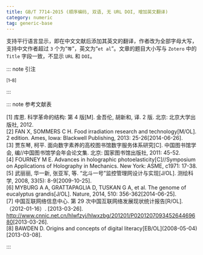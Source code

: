 ```yaml
---
title: GB/T 7714-2015 (顺序编码, 双语, 无 URL DOI, 增加英文翻译)
category: numeric
tag: generic-base
---
```


<!-- 此文件由脚本自动生成，请勿手动修改！ -->

支持平行语言显示，即在中文文献后添加其英文的翻译，作者改为全部字母大写，支持中文作者超过 `3` 个为“`等`”，英文为“`et al`”。文章的题目大小写与 `Zotero` 中的 `Title` 字段一致，不显示 `URL` 和 `DOI`。


::: note 引注

<sup>[1–8]</sup>

:::



::: note 参考文献表

  <div class="csl-bib-body">
  <div class="csl-entry second-field-align-undefined " >[1] 库恩. 科学革命的结构: 第 4 版[M]. 金吾伦, 胡新和, 译. 2 版. 北京: 北京大学出版社, 2012.</div> 
  <div class="csl-entry second-field-align-undefined " >[2] FAN X, SOMMERS C H. Food irradiation research and technology[M/OL]. 2 edition. Ames, Iowa: Blackwell Publishing, 2013: 25-26[2014-06-26].</div> 
  <div class="csl-entry second-field-align-undefined " >[3] 贾东琴, 柯平. 面向数字素养的高校图书馆数字服务体系研究[C]. 中国图书馆学会, 编//中国图书馆学会年会论文集. 北京: 国家图书馆出版社, 2011: 45-52.</div> 
  <div class="csl-entry second-field-align-undefined " >[4] FOURNEY M E. Advances in holographic photoelasticity[C]//Symposium on Applications of Holography in Mechanics. New York: ASME, c1971: 17-38.</div> 
  <div class="csl-entry second-field-align-undefined " >[5] 武丽丽, 华一新, 张亚军, 等. “北斗一号”监控管理网设计与实现[J/OL]. 测绘科学, 2008, 33(5): 8-9[2009-10-25].</div> 
  <div class="csl-entry second-field-align-undefined " >[6] MYBURG A A, GRATTAPAGLIA D, TUSKAN G A, et al. The genome of eucalyptus grandis[J/OL]. Nature, 2014, 510: 356-362[2014-06-25].</div> 
  <div class="csl-entry second-field-align-undefined " >[7] 中国互联网络信息中心. 第 29 次中国互联网络发展现状统计报告[R/OL].（2012-01-16）. [2013-03-26]. <a href="http://www.cnnic.net.cn/hlwfzyj/hlwxzbg/201201/P020120709345264469680">http://www.cnnic.net.cn/hlwfzyj/hlwxzbg/201201/P020120709345264469680</a>[2013-03-26].</div> 
  <div class="csl-entry second-field-align-undefined " >[8] BAWDEN D. Origins and concepts of digital literacy[EB/OL](2008-05-04)[2013-03-08].</div> 
  </div>


:::

<!-- more -->